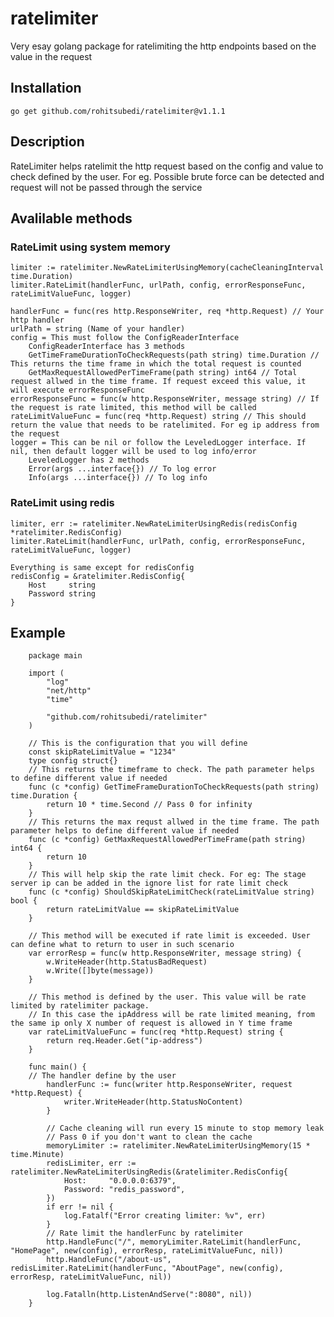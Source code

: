 # ratelimiter

Very esay golang package for ratelimiting the http endpoints based on the value in the request

## Installation
    go get github.com/rohitsubedi/ratelimiter@v1.1.1

## Description
RateLimiter helps ratelimit the http request based on the config and value to check defined by the user.
For eg. Possible brute force can be detected and request will not be passed through the service

## Avalilable methods
### RateLimit using system memory
    limiter := ratelimiter.NewRateLimiterUsingMemory(cacheCleaningInterval time.Duration)
    limiter.RateLimit(handlerFunc, urlPath, config, errorResponseFunc, rateLimitValueFunc, logger)
    
    handlerFunc = func(res http.ResponseWriter, req *http.Request) // Your http handler
    urlPath = string (Name of your handler)
    config = This must follow the ConfigReaderInterface
        ConfigReaderInterface has 3 methods
        GetTimeFrameDurationToCheckRequests(path string) time.Duration // This returns the time frame in which the total request is counted
        GetMaxRequestAllowedPerTimeFrame(path string) int64 // Total request allwed in the time frame. If request exceed this value, it will execute errorResponseFunc
    errorResponseFunc = func(w http.ResponseWriter, message string) // If the request is rate limited, this method will be called
    rateLimitValueFunc = func(req *http.Request) string // This should return the value that needs to be ratelimited. For eg ip address from the request
    logger = This can be nil or follow the LeveledLogger interface. If nil, then default logger will be used to log info/error
        LeveledLogger has 2 methods
        Error(args ...interface{}) // To log error
        Info(args ...interface{}) // To log info
### RateLimit using redis
    limiter, err := ratelimiter.NewRateLimiterUsingRedis(redisConfig *ratelimiter.RedisConfig)
    limiter.RateLimit(handlerFunc, urlPath, config, errorResponseFunc, rateLimitValueFunc, logger)
    
    Everything is same except for redisConfig
    redisConfig = &ratelimiter.RedisConfig{
        Host     string
	    Password string
    }

## Example
```golang
    package main

    import (
        "log"
        "net/http"
        "time"
    
        "github.com/rohitsubedi/ratelimiter"
    )
    
    // This is the configuration that you will define
    const skipRateLimitValue = "1234"
    type config struct{}
    // This returns the timeframe to check. The path parameter helps to define different value if needed
    func (c *config) GetTimeFrameDurationToCheckRequests(path string) time.Duration {
        return 10 * time.Second // Pass 0 for infinity
    }
    // This returns the max requst allwed in the time frame. The path parameter helps to define different value if needed
    func (c *config) GetMaxRequestAllowedPerTimeFrame(path string) int64 {
        return 10
    }
    // This will help skip the rate limit check. For eg: The stage server ip can be added in the ignore list for rate limit check
    func (c *config) ShouldSkipRateLimitCheck(rateLimitValue string) bool {
        return rateLimitValue == skipRateLimitValue
    }
    
    // This method will be executed if rate limit is exceeded. User can define what to return to user in such scenario
    var errorResp = func(w http.ResponseWriter, message string) {
        w.WriteHeader(http.StatusBadRequest)
        w.Write([]byte(message))
    }
    
    // This method is defined by the user. This value will be rate limited by ratelimiter package.
    // In this case the ipAddress will be rate limited meaning, from the same ip only X number of request is allowed in Y time frame
    var rateLimitValueFunc = func(req *http.Request) string {
        return req.Header.Get("ip-address")
    }
    
    func main() { 
	// The handler define by the user
        handlerFunc := func(writer http.ResponseWriter, request *http.Request) {
            writer.WriteHeader(http.StatusNoContent)
        }
    
        // Cache cleaning will run every 15 minute to stop memory leak
        // Pass 0 if you don't want to clean the cache
        memoryLimiter := ratelimiter.NewRateLimiterUsingMemory(15 * time.Minute)
        redisLimiter, err := ratelimiter.NewRateLimiterUsingRedis(&ratelimiter.RedisConfig{
            Host:     "0.0.0.0:6379",
            Password: "redis_password",
        })
        if err != nil {
            log.Fatalf("Error creating limiter: %v", err)
        }
        // Rate limit the handlerFunc by ratelimiter
        http.HandleFunc("/", memoryLimiter.RateLimit(handlerFunc, "HomePage", new(config), errorResp, rateLimitValueFunc, nil))
        http.HandleFunc("/about-us", redisLimiter.RateLimit(handlerFunc, "AboutPage", new(config), errorResp, rateLimitValueFunc, nil))
    
        log.Fatalln(http.ListenAndServe(":8080", nil))
    }
```

